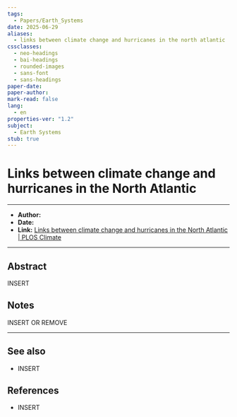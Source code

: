 ```yaml
---
tags:
  - Papers/Earth_Systems
date: 2025-06-29
aliases:
  - links between climate change and hurricanes in the north atlantic
cssclasses:
  - neo-headings
  - bai-headings
  - rounded-images
  - sans-font
  - sans-headings
paper-date: 
paper-author: 
mark-read: false
lang:
  - en
properties-ver: "1.2"
subject:
  - Earth Systems
stub: true
---
```

# Links between climate change and hurricanes in the North Atlantic

***

- **Author:**
- **Date:** 
- **Link:** [Links between climate change and hurricanes in the North Atlantic \| PLOS Climate](https://journals.plos.org/climate/article?id=10.1371/journal.pclm.0000186#:~:text=Many%20studies%20have%20examined%20the,4)

***

## Abstract
INSERT

## Notes
INSERT OR REMOVE




***
## See also
- INSERT
## References
- INSERT